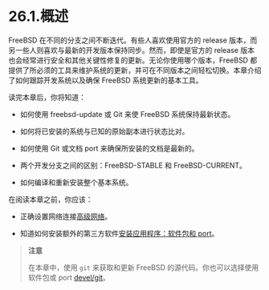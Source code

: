 # 26.1.概述

FreeBSD 在不同的分支之间不断迭代。有些人喜欢使用官方的 release 版本，而另一些人则喜欢与最新的开发版本保持同步。然而，即使是官方的 release 版本也会经常进行安全和其他关键性修复的更新。无论你使用哪个版本，FreeBSD 都提供了所必须的工具来维护系统的更新，并可在不同版本之间轻松切换。本章介绍了如何跟踪开发系统以及确保 FreeBSD 系统更新的基本工具。

读完本章后，你将知道：

- 如何使用 freebsd-update 或 Git 来使 FreeBSD 系统保持最新状态。

- 如何将已安装的系统与已知的原始副本进行状态比对。

- 如何使用 Git 或文档 port 来确保所安装的文档是最新的。

- 两个开发分支之间的区别：FreeBSD-STABLE 和 FreeBSD-CURRENT。

- 如何编译和重新安装整个基本系统。

在阅读本章之前，你应该：

- 正确设置网络连接[高级网络](https://docs.freebsd.org/en/books/handbook/advanced-networking/index.html#advanced-networking)。

- 知道如何安装额外的第三方软件[安装应用程序：软件包和 port](https://docs.freebsd.org/en/books/handbook/ports/index.html#ports)。

> **注意**
>
> 在本章中，使用 `git` 来获取和更新 FreeBSD 的源代码。你也可以选择使用软件包或 port [devel/git](https://cgit.freebsd.org/ports/tree/devel/git/pkg-descr)。
